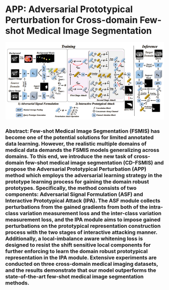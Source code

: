 # APP: Adversarial Prototypical Perturbation for Cross-domain Few-shot Medical Image Segmentation 



![](./app.PNG)


### Abstract: Few-shot Medical Image Segmentation (FSMIS) has become one of the potential solutions for limited annotated data learning. However, the realistic multiple domains of medical data demands the FSMIS models generalizing across domains. To this end, we introduce the new task of cross-domain few-shot medical image segmentation (CD-FSMIS) and propose the Adversarial Prototypical Perturbation (APP) method which employs the adversarial learning strategy in the prototype learning process for gaining the domain robust prototypes. Specifically, the method consists of two components: Adversarial Signal Formulation (ASF) and Interactive Prototypical Attack (IPA). The ASF module collects perturbations from the gained gradients from both of the intra-class variation measurement loss and the inter-class variation measurement loss, and the IPA module aims to impose gained perturbations on the prototypical representation construction process with the two stages of interactive attacking manner. Additionally, a local-imbalance aware whitening loss is designed to resist the shift sensitive local components for further enforcing to learn the domain robust prototypical representation in the IPA module. Extensive experiments are conducted on three cross-domain medical imaging datasets, and the results demonstrate that our model outperforms the state-of-the-art few-shot medical image segmentation methods. 

